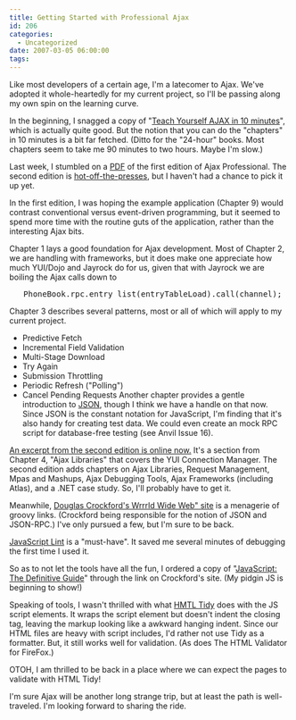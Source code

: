 ```yaml
---
title: Getting Started with Professional Ajax
id: 206
categories:
  - Uncategorized
date: 2007-03-05 06:00:00
tags:
---
```


Like most developers of a certain age, I'm a latecomer to Ajax. We've adopted it whole-heartedly for my current project, so I'll be passing along my own spin on the learning curve.

In the beginning, I snagged a copy of "[Teach Yourself AJAX in 10 minutes](http://www.blogger.com/post-create.g?blogID=5208774)", which is actually quite good. But the notion that you can do the "chapters" in 10 minutes is a bit far fetched. (Ditto for the "24-hour" books. Most chapters seem to take me 90 minutes to two hours. Maybe I'm slow.)

Last week, I stumbled on a [PDF](http://www.ebook.gen.tr/ajax/Professional%20Ajax%20Php.pdf) of the first edition of Ajax Professional. The second edition is
[
hot-off-the-presses](http://www.amazon.com/exec/obidos/tg/detail/-/0470109491/husteddotcom-20), but I haven't had a chance to pick it up yet.

In the first edition, I was hoping the example application (Chapter 9) would contrast conventional versus event-driven programming, but it seemed to spend more time with the routine guts of the application, rather than the interesting Ajax bits.

Chapter 1 lays a good foundation for Ajax development. Most of Chapter 2, we are handling with frameworks, but it does make one appreciate how much YUI/Dojo and Jayrock do for us, given that with Jayrock we are boiling the Ajax calls down to
<pre>   PhoneBook.rpc.entry_list(entryTableLoad).call(channel);</pre>
Chapter 3 describes several patterns, most or all of which will apply
to my current project.

*   Predictive Fetch
*   Incremental Field Validation
*   Multi-Stage Download
*   Try Again
*   Submission Throttling
*   Periodic Refresh ("Polling")
*   Cancel Pending Requests
Another chapter provides a gentle introduction to [JSON](http://json.org/), though I think we have a handle on that now. Since JSON is the constant notation for
JavaScript, I'm finding that it's also handy for creating test data.
We could even create an mock RPC script for database-free testing (see
Anvil Issue 16).

[An excerpt from the second edition is online now.](http://yuiblog.com/assets/proajax.pdf) It's a section from Chapter 4, "Ajax Libraries" that covers the YUI Connection Manager. The second edition adds chapters on Ajax Libraries, Request Management, Mpas and Mashups, Ajax Debugging Tools, Ajax Frameworks (including Atlas), and a .NET case study. So, I'll probably have to get it.

Meanwhile, [Douglas Crockford's Wrrrld Wide Web" site](http://www.crockford.com/) is a menagerie of groovy links. (Crockford being responsible for the notion of JSON and JSON-RPC.) I've only pursued a few, but I'm sure to be back.

[JavaScript Lint](http://www.javascriptlint.com/) is a "must-have". It saved me several minutes of debugging the first time I used it.

So as to not let the tools have all the fun, I ordered a copy
of "[JavaScript: The Definitive Guide](http://www.amazon.com/exec/obidos/tg/detail/-/0596101996/husteddotcom-20)" through the link on Crockford's
site. (My pidgin JS is beginning to show!)

Speaking of tools, I wasn't thrilled with what [HMTL Tidy](http://www.w3.org/People/Raggett/tidy/) does with the JS script
elements. It wraps the script element but doesn't indent the closing tag, leaving the markup looking like a awkward hanging indent. Since our HTML files are heavy with script includes, I'd rather not use Tidy as a formatter. But, it still works well for validation. (As does The HTML Validator for FireFox.)

OTOH, I am thrilled to be back in a place where we can expect the pages to validate with HTML Tidy!

I'm sure Ajax will be another long strange trip, but at least the path is well-traveled. I'm looking forward to sharing the ride.